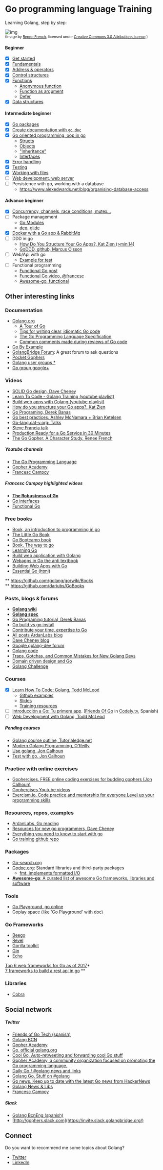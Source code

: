 # Go programming language Training

Learning Golang, step by step: 

![img](resources/gophers.jpeg)  
<sub>(Image by [Renee French](https://reneefrench.blogspot.com/), licensed under [Creative Commons 3.0 Attributions license](https://creativecommons.org/licenses/by/3.0/).)</sub>

#### Beginner
- [x] [Get started](doc/01-get-started.md)
- [x] [Fundamentals](doc/02-fundamentals.md)
- [x] [Address & operators](doc/03-address-operators.md)
- [x] [Control structures](doc/04-control-structures.md)
- [x] [Functions](doc/05-functions.md)
    - [Anonymous function](doc/05-functions.md#anonymous-function) 
    - [Function as argument](doc/05-functions.md#function-as-argument)      
    - [Defer](doc/05-functions.md#defer) 
- [x] [Data structures](doc/06-data-structures.md)

#### Intermediate beginner
- [x] [Go packages](doc/07-packages.md)
- [x] [Create documentation with `go doc`](doc/12-godoc.md)
- [x] [Go oriented programming, oop in go](doc/08-oop.md)
    - [Structs](doc/08-oop.md#structs)
    - [Objects](doc/08-oop.md#objects)
    - ["Inheritance"](doc/08-oop.md#inheritance-in-go)
    - [Interfaces](doc/08-oop.md#interfaces)
- [x] [Error handling](doc/10-error-handling.md)  
- [x] [Testing](doc/11-testing.md)  
- [x] [Working with files](doc/16-working-with-files.md)
- [ ] [Web development, web server](doc/13-web-server-and-development.md)  
- [ ] Persistence with go, working with a database
    - https://www.alexedwards.net/blog/organising-database-access

#### Advance beginner
- [x] [Concurrency, channels, race conditions, mutex...](doc/09-concurrency.md#concurrency)
- [ ] Package management
    - [Go Modules](doc/15-go-modules.md)        
    - [dep](https://golang.github.io/dep/), [glide](https://glide.sh/)
- [x] [Docker with a Go app & RabbitMq](doc/14-docker.md)
- [ ] DDD in go
    - [How Do You Structure Your Go Apps?, Kat Zien (>min.14)](https://www.youtube.com/watch?v=B5oQnECDJ8g&t=840)
    - [GoDDD, github, Marcus Olsson](https://github.com/marcusolsson/goddd)
- [ ] Web/Api with go
    - [Example for test](https://github.com/aperezg/monster)
- [ ] Functional programming
    - [Functional Go post](https://medium.com/@geisonfgfg/functional-go-bc116f4c96a4)
    - [Functional Go video, @francesc](https://www.youtube.com/watch?v=ouyHp2nJl0I)    
    - [Awesome-go, functional](https://github.com/avelino/awesome-go#functional)

## Other interesting links

### Documentation

- [Golang.org](https://golang.org/doc/)
    - [A Tour of Go](https://tour.golang.org/welcome/1)
    - [Tips for writing clear, idiomatic Go code](https://golang.org/doc/effective_go.html)
    - [The Go Programming Language Specification](https://golang.org/ref/spec)
    - [Common comments made during reviews of Go code](https://github.com/golang/go/wiki/CodeReviewComments)
- [Go By Example](https://gobyexample.com/)
- [GolangBridge Forum](https://forum.golangbridge.org/): A great forum to ask questions
- [Pocket Gophers](https://pocketgophers.com/)
- [Golang user groups *](https://github.com/golang/go/wiki/GoUserGroups)
- [Go group google+](https://plus.google.com/u/0/communities/114112804251407510571)

### Videos
- [SOLID Go design, Dave Cheney](https://www.youtube.com/watch?v=zzAdEt3xZ1M)
- [Learn To Code - Golang Training (youtube playlist)](https://www.youtube.com/playlist?list=PLSak_q1UXfPrI6D67NF8ajfeJ6f7MH83S)
- [Build web apps with Golang (youtube playlist)](https://www.youtube.com/playlist?list=PLSak_q1UXfPp2VwUQ4ZdUVJdMO6pfi5v_)
- [How do you structure your Go apps?, Kat Zien](https://www.youtube.com/watch?v=B5oQnECDJ8g)
- [Go Programing, Derek Banas](https://www.youtube.com/watch?v=CF9S4QZuV30)
- [Go best practices, Ashley McNamara + Brian Ketelsen](https://www.youtube.com/watch?v=MzTcsI6tn-0)
- [Go-lang.cat-v.org: Talks](http://go-lang.cat-v.org/talks/)
- [Steve Francia talk](https://www.youtube.com/watch?v=sX8r6zATHGU)
- [Production Ready for a Go Service in 30 Minutes](https://www.youtube.com/watch?v=wxkEQxvxs3w)
- [The Go Gopher, A Character Study. Renee French](https://www.youtube.com/watch?v=4rw_B4yY69k)

##### Youtube channels
- [The Go Programming Language](https://www.youtube.com/channel/UCO3LEtymiLrgvpb59cNsb8A)
- [Gopher Academy](https://www.youtube.com/channel/UCx9QVEApa5BKLw9r8cnOFEA)
- [Francesc Campoy](https://www.youtube.com/channel/UC_BzFbxG2za3bp5NRRRXJSw)

##### Francesc Campoy highlighted videos
- [**The Robustness of Go**](https://www.youtube.com/watch?v=40d26ZGfhR8)
- [Go interfaces](https://www.youtube.com/watch?v=F4wUrj6pmSI)
- [Functional Go](https://www.youtube.com/watch?v=ouyHp2nJl0I)

### Free books
- [Book, an introduction to programming in go](https://www.golang-book.com/books/intro)
- [The Little Go Book](https://www.openmymind.net/The-Little-Go-Book/)
- [Go Bootcamp book](http://www.golangbootcamp.com/)
- [Book, The way to go](https://ia800702.us.archive.org/8/items/TheWayToGo/The_Way_To_Go.pdf)
- [Learning Go](https://miek.nl/go/)
- [Build web application with Golang](https://legacy.gitbook.com/book/astaxie/build-web-application-with-golang/details)
- [Webapps in Go the anti textbook](https://leanpub.com/antitextbookGo/)
- [Building Web Apps with Go](https://legacy.gitbook.com/book/codegangsta/building-web-apps-with-go/details)
- [Essential Go (html)](https://www.programming-books.io/essential/go/)

** https://github.com/golang/go/wiki/Books  
** https://github.com/dariubs/GoBooks  

### Posts, blogs & forums 
- [**Golang wiki**](https://github.com/golang/go/wiki)
- [**Golang spec**](https://medium.com/golangspec)
- [Go Programing tutorial, Derek Banas](http://www.newthinktank.com/2015/02/go-programming-tutorial/)
- [Go build vs go install](https://pocketgophers.com/go-install-vs-go-build/)
- [Contribute your time, expertise to Go](https://medium.com/@IndianGuru/contribute-your-time-expertise-to-go-3b61760fabbc)
- [All posts ArdanLabs blog](https://www.ardanlabs.com/all-posts/)
- [Dave Cheney blog](https://dave.cheney.net/)
- [Google golang-dev forum](https://groups.google.com/forum/m/#!forum/golang-dev)
- [Golang code](https://golangcode.com/)
- [Traps, Gotchas, and Common Mistakes for New Golang Devs](http://devs.cloudimmunity.com/gotchas-and-common-mistakes-in-go-golang/)
- [Domain driven design and Go](https://www.reddit.com/r/golang/comments/6ugzo2/domain_driven_design_and_go/)
- [Golang Challenge](http://golang-challenge.org/)

### Courses
- [x] [Learn How To Code: Golang, Todd McLeod](https://www.udemy.com/learn-how-to-code/learn/v4/overview)
    - [Github examples](https://github.com/GoesToEleven/GolangTraining/)
    - [Slides](https://drive.google.com/drive/u/0/folders/0B22KXlqHz6ZNfjNXTzk1U3JHUkJ6VjJ3dnJKNzVtNjRUM3Q2WFNqWGI2Q3RadERqUlVrOEU)
    - [Training resources](https://docs.google.com/document/d/18-0u5CvNIr83oOfMXPoM4klVFASXGl3Vvua1wBGMIoQ/edit)
- [ ] [Introducción a Go: Tu primera app]. ([Friends Of Go] in [Codely.tv], Spanish)
- [ ] [Web Development with Golang, Todd McLeod](https://www.udemy.com/go-programming-language)

[Friends Of Go]: https://twitter.com/FriendsofGOTech
[Introducción a Go: Tu primera app]: https://pro.codely.tv/library/introduccion-a-go-tu-primera-app/89042/path/
[Codely.tv]: https://codely.tv/

##### Pending courses
- [Golang course outline, Tutorialedge.net](https://tutorialedge.net/course/golang/)
- [Modern Golang Programming, O'Reilly](https://learning.oreilly.com/videos/modern-golang-programming/9781787125254)
- [Use golang, Jon Calhoun](https://www.usegolang.com)
- [Test with go, Jon Calhoun](https://testwithgo.com/)

### Practice with online exercises
- [Gophercises. FREE online coding exercises for budding gophers (Jon Calhoun)](https://gophercises.com/)
- [Gophercises Youtube videos](https://www.youtube.com/playlist?list=PLVEltXlEeWglGINo25GxVfvSSylLVg4r1)
- [Exercism.io, Code practice and mentorship for everyone Level up your programming skills](https://exercism.io/tracks/go)

### Resources, repos, examples
- [ArdanLabs, Go reading](https://github.com/ardanlabs/gotraining/tree/master/reading)
- [Resources for new go programmers, Dave Cheney](https://dave.cheney.net/resources-for-new-go-programmers)
- [Everything you need to know to start with go](https://peteraba.com/blog/everything-you-need-to-know-to-start-with-go/)
- [Go training github repo](https://github.com/go-training/training)

### Packages
- [Go-search.org](https://go-search.org/)
- [Godoc.org](https://godoc.org/): Standard libraries and third-party packages
    - [fmt, implements formatted I/O](https://godoc.org/fmt)
- [**Awesome-go**: A curated list of awesome Go frameworks, libraries and software](https://github.com/avelino/awesome-go)

### Tools
- [Go Playground, go online](https://play.golang.org/)
- [Goplay space (like 'Go Playground' with doc)](https://goplay.space/)

### Go Frameworks

- [Beego](https://beego.me/)
- [Revel](https://revel.github.io/)
- [Gorilla toolkit](http://www.gorillatoolkit.org/)
- [Gin](https://gin-gonic.github.io/gin/)
- [Echo](https://echo.labstack.com/)

[Top 6 web frameworks for Go as of 2017](https://blog.usejournal.com/top-6-web-frameworks-for-go-as-of-2017-23270e059c4b)*  
[7 frameworks to build a rest api in go](https://nordicapis.com/7-frameworks-to-build-a-rest-api-in-go/) **  

### Libraries

- [Cobra](https://github.com/spf13/cobra)

## Social network

##### Twitter
- [Friends of Go Tech (spanish)](https://twitter.com/FriendsofGOTech)
- [Golang BCN](https://twitter.com/GolangBCN)
- [Gopher Academy](https://twitter.com/GopherAcademy)
- [Go, official golang.org](https://twitter.com/golang)
- [Cool Go, Auto-retweeting and forwarding cool Go stuff](https://twitter.com/cool_golang)
- [Gopher Academy, a community organization focused on promoting the Go programming language.](https://twitter.com/GopherAcademy)
- [Daily Go / #golang news and links](https://twitter.com/golangweekly)
- [Golang Go, Stuff on #golang](https://twitter.com/GolangGo)
- [Go news, Keep up to date with the latest Go news from HackerNews](https://twitter.com/golang_news)
- [Golang News & Libs](https://twitter.com/golangch)
- [Francesc Campoy](https://twitter.com/francesc)

##### Slack
- [Golang BcnEng (spanish)](https://bcneng.slack.com/messages/C2WR8BJ49)
- [http://gophers.slack.com](https://invite.slack.golangbridge.org/)

## Connect
Do you want to recommend me some topics about Golang?
- [Twitter](https://www.twitter.com/santiagolaparra)
- [LinkedIn](https://www.linkedin.com/in/santiago-laparra-muñoz-11152128) 
